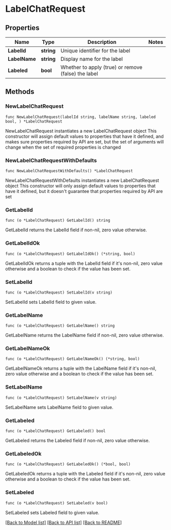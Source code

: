 # LabelChatRequest

## Properties

Name | Type | Description | Notes
------------ | ------------- | ------------- | -------------
**LabelId** | **string** | Unique identifier for the label | 
**LabelName** | **string** | Display name for the label | 
**Labeled** | **bool** | Whether to apply (true) or remove (false) the label | 

## Methods

### NewLabelChatRequest

`func NewLabelChatRequest(labelId string, labelName string, labeled bool, ) *LabelChatRequest`

NewLabelChatRequest instantiates a new LabelChatRequest object
This constructor will assign default values to properties that have it defined,
and makes sure properties required by API are set, but the set of arguments
will change when the set of required properties is changed

### NewLabelChatRequestWithDefaults

`func NewLabelChatRequestWithDefaults() *LabelChatRequest`

NewLabelChatRequestWithDefaults instantiates a new LabelChatRequest object
This constructor will only assign default values to properties that have it defined,
but it doesn't guarantee that properties required by API are set

### GetLabelId

`func (o *LabelChatRequest) GetLabelId() string`

GetLabelId returns the LabelId field if non-nil, zero value otherwise.

### GetLabelIdOk

`func (o *LabelChatRequest) GetLabelIdOk() (*string, bool)`

GetLabelIdOk returns a tuple with the LabelId field if it's non-nil, zero value otherwise
and a boolean to check if the value has been set.

### SetLabelId

`func (o *LabelChatRequest) SetLabelId(v string)`

SetLabelId sets LabelId field to given value.


### GetLabelName

`func (o *LabelChatRequest) GetLabelName() string`

GetLabelName returns the LabelName field if non-nil, zero value otherwise.

### GetLabelNameOk

`func (o *LabelChatRequest) GetLabelNameOk() (*string, bool)`

GetLabelNameOk returns a tuple with the LabelName field if it's non-nil, zero value otherwise
and a boolean to check if the value has been set.

### SetLabelName

`func (o *LabelChatRequest) SetLabelName(v string)`

SetLabelName sets LabelName field to given value.


### GetLabeled

`func (o *LabelChatRequest) GetLabeled() bool`

GetLabeled returns the Labeled field if non-nil, zero value otherwise.

### GetLabeledOk

`func (o *LabelChatRequest) GetLabeledOk() (*bool, bool)`

GetLabeledOk returns a tuple with the Labeled field if it's non-nil, zero value otherwise
and a boolean to check if the value has been set.

### SetLabeled

`func (o *LabelChatRequest) SetLabeled(v bool)`

SetLabeled sets Labeled field to given value.



[[Back to Model list]](../README.md#documentation-for-models) [[Back to API list]](../README.md#documentation-for-api-endpoints) [[Back to README]](../README.md)


